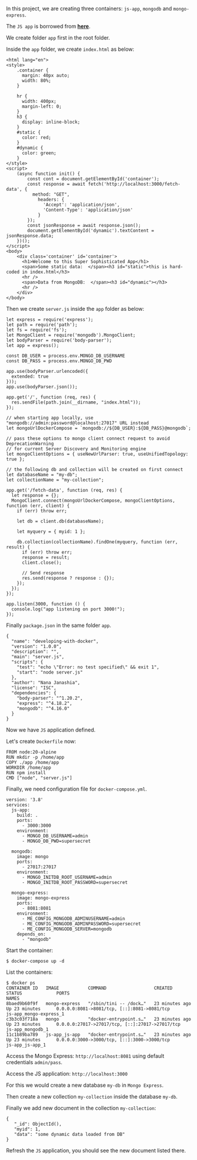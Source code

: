 In this project, we are creating three containers: `js-app`, `mongodb` and `mongo-express`.

The `JS app` is borrowed from [**here**](https://gitlab.com/twn-youtube/docker-compose-crash-course).

We create folder `app` first in the root folder.

Inside the `app` folder, we create `index.html` as below:

    <html lang="en">
    <style>
        .container {
          margin: 40px auto;
          width: 80%;
        }

        hr {
          width: 400px;
          margin-left: 0;
        }
        h3 {
          display: inline-block;
        }
        #static {
          color: red;
        }
        #dynamic {
          color: green;
        }
    </style>
    <script>
        (async function init() {
            const cont = document.getElementById('container');
            const response = await fetch('http://localhost:3000/fetch-data', {
              method: "GET",
                headers: {
                  'Accept': 'application/json',
                  'Content-Type': 'application/json'
                }
            });
            const jsonResponse = await response.json();
            document.getElementById('dynamic').textContent = jsonResponse.data;
        })();
    </script>
    <body>
        <div class='container' id='container'>
          <h1>Welcome to this Super Sophisticated App</h1>
          <span>Some static data:  </span><h3 id="static">this is hard-coded in index.html</h3>
          <hr />
          <span>Data from MongoDB:  </span><h3 id="dynamic"></h3>
          <hr />
        </div>
    </body>
  </html>

Then we create `server.js` inside the `app` folder as below:

    let express = require('express');
    let path = require('path');
    let fs = require('fs');
    let MongoClient = require('mongodb').MongoClient;
    let bodyParser = require('body-parser');
    let app = express();

    const DB_USER = process.env.MONGO_DB_USERNAME
    const DB_PASS = process.env.MONGO_DB_PWD

    app.use(bodyParser.urlencoded({
      extended: true
    }));
    app.use(bodyParser.json());

    app.get('/', function (req, res) {
      res.sendFile(path.join(__dirname, "index.html"));
    });

    // when starting app locally, use "mongodb://admin:password@localhost:27017" URL instead
    let mongoUrlDockerCompose = `mongodb://${DB_USER}:${DB_PASS}@mongodb`;

    // pass these options to mongo client connect request to avoid DeprecationWarning 
    // for current Server Discovery and Monitoring engine
    let mongoClientOptions = { useNewUrlParser: true, useUnifiedTopology: true };

    // the following db and collection will be created on first connect
    let databaseName = "my-db";
    let collectionName = "my-collection";

    app.get('/fetch-data', function (req, res) {
      let response = {};
      MongoClient.connect(mongoUrlDockerCompose, mongoClientOptions, function (err, client) {
        if (err) throw err;

        let db = client.db(databaseName);

        let myquery = { myid: 1 };

        db.collection(collectionName).findOne(myquery, function (err, result) {
          if (err) throw err;
          response = result;
          client.close();

          // Send response
          res.send(response ? response : {});
        });
      });
    });

    app.listen(3000, function () {
      console.log("app listening on port 3000!");
    });

Finally `package.json` in the same folder `app`.

    {
      "name": "developing-with-docker",
      "version": "1.0.0",
      "description": "",
      "main": "server.js",
      "scripts": {
        "test": "echo \"Error: no test specified\" && exit 1",
        "start": "node server.js"
      },
      "author": "Nana Janashia",
      "license": "ISC",
      "dependencies": {
        "body-parser": "^1.20.2",
        "express": "^4.18.2",
        "mongodb": "^4.16.0"
      }
    }

Now we have `JS` application defined.

Let's create `Dockerfile` now:

    FROM node:20-alpine
    RUN mkdir -p /home/app
    COPY ./app /home/app
    WORKDIR /home/app
    RUN npm install
    CMD ["node", "server.js"]

Finally, we need configuration file for `docker-compose.yml`.

    version: '3.8'
    services:
      js-app:
        build: .
        ports:
          - 3000:3000
        environment:
          - MONGO_DB_USERNAME=admin
          - MONGO_DB_PWD=supersecret

      mongodb:
        image: mongo
        ports:
          - 27017:27017
        environment:
          - MONGO_INITDB_ROOT_USERNAME=admin
          - MONGO_INITDB_ROOT_PASSWORD=supersecret

      mongo-express:
        image: mongo-express
        ports:
          - 8081:8081
        environment:
          - ME_CONFIG_MONGODB_ADMINUSERNAME=admin
          - ME_CONFIG_MONGODB_ADMINPASSWORD=supersecret
          - ME_CONFIG_MONGODB_SERVER=mongodb
        depends_on:
          - "mongodb"

Start the container:

    $ docker-compose up -d

List the containers:

    $ docker ps
    CONTAINER ID   IMAGE           COMMAND                  CREATED             STATUS             PORTS                                             NAMES
    8baed9b60f9f   mongo-express   "/sbin/tini -- /dock…"   23 minutes ago      Up 23 minutes      0.0.0.0:8081->8081/tcp, [::]:8081->8081/tcp       js-app_mongo-express_1
    c3b3c03f718a   mongo           "docker-entrypoint.s…"   23 minutes ago      Up 23 minutes      0.0.0.0:27017->27017/tcp, [::]:27017->27017/tcp   js-app_mongodb_1
    11c1b89ba789   js-app_js-app   "docker-entrypoint.s…"   23 minutes ago      Up 23 minutes      0.0.0.0:3000->3000/tcp, [::]:3000->3000/tcp       js-app_js-app_1    

Access the Mongo Express: `http://localhost:8081` using default credentials `admin/pass`.

Access the JS application: `http://localhost:3000`

For this we would create a new database `my-db` in `Mongo Express`.

Then create a new collection `my-collection` inside the database `my-db`.

Finally we add new document in the collection `my-collection`:

    {
       "_id": ObjectId(),
       "myid": 1,
       "data": "some dynamic data loaded from DB"
    }

Refresh the `JS` application, you should see the new document listed there.    
